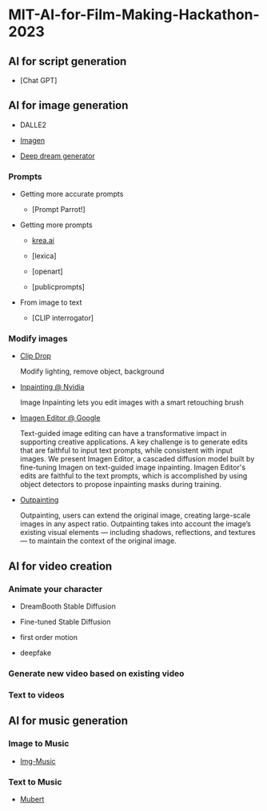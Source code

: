 # MIT-AI-for-Film-Making-Hackathon-2023

## AI for script generation

- [Chat GPT]


## AI for image generation

- DALLE2

- [Imagen](https://imagen.research.google/)

- [Deep dream generator](https://deepdreamgenerator.com/)

### Prompts

- Getting more accurate prompts

  - [Prompt Parrot!]
  
- Getting more prompts

  - [krea.ai](https://www.krea.ai/)
  
  - [lexica]
  
  - [openart]
 
  - [publicprompts]
  
- From image to text

   - [CLIP interrogator]
   
### Modify images
 
- [Clip Drop](https://clipdrop.co/)

   Modify lighting, remove object, background

- [Inpainting @ Nvidia](https://www.nvidia.com/research/inpainting/index.html)

   Image Inpainting lets you edit images with a smart retouching brush
   
- [Imagen Editor @ Google](https://imagen.research.google/editor/)
  
   Text-guided image editing can have a transformative impact in supporting creative applications. A key challenge is to generate edits that are faithful to input text prompts, while consistent with input images. We present Imagen Editor, a cascaded diffusion model built by fine-tuning Imagen on text-guided image inpainting. Imagen Editor's edits are faithful to the text prompts, which is accomplished by using object detectors to propose inpainting masks during training.
  
- [Outpainting](https://openai.com/blog/dall-e-introducing-outpainting/)

   Outpainting, users can extend the original image, creating large-scale images in any aspect ratio. Outpainting takes into account the image’s existing visual elements — including shadows, reflections, and textures — to maintain the context of the original image.
  

 ## AI for video creation
 
 ### Animate your character
 
 - DreamBooth Stable Diffusion
 
 - Fine-tuned Stable Diffusion
 
 - first order motion
 
 - deepfake
 
 ### Generate new video based on existing video
 
 ### Text to videos
 
 
 
## AI for music generation
 
### Image to Music

 - [Img-Music](https://imgmusic.com/)
 
### Text to Music

 - [Mubert](https://mubert.com/)


